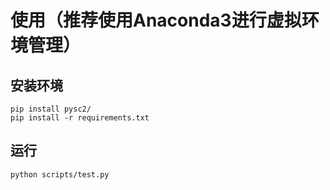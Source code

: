 # 使用（推荐使用Anaconda3进行虚拟环境管理）
## 安装环境
```
pip install pysc2/
pip install -r requirements.txt
```
## 运行
```
python scripts/test.py
```